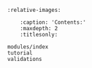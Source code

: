 ```{include} README.md
:relative-images:
```
  
```{toctree}
    :caption: 'Contents:'
    :maxdepth: 2
    :titlesonly:

modules/index
tutorial
validations
``` 
